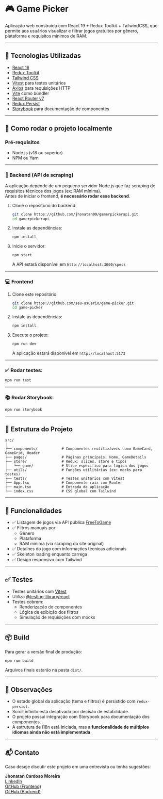 # 🎮 Game Picker

Aplicação web construída com React 19 + Redux Toolkit + TailwindCSS, que permite aos usuários visualizar e filtrar jogos gratuitos por gênero, plataforma e requisitos mínimos de RAM.

---

## 🔧 Tecnologias Utilizadas

- [React 19](https://react.dev/)
- [Redux Toolkit](https://redux-toolkit.js.org/)
- [Tailwind CSS](https://tailwindcss.com/)
- [Vitest](https://vitest.dev/) para testes unitários
- [Axios](https://axios-http.com/) para requisições HTTP
- [Vite](https://vitejs.dev/) como bundler
- [React Router v7](https://reactrouter.com/en/main)
- [Redux Persist](https://github.com/rt2zz/redux-persist)
- [Storybook](https://storybook.js.org/) para documentação de componentes

---

## 🚀 Como rodar o projeto localmente

### Pré-requisitos

- Node.js (v18 ou superior)
- NPM ou Yarn

---

### 🔁 Backend (API de scraping)

A aplicação depende de um pequeno servidor Node.js que faz scraping de requisitos técnicos dos jogos (ex: RAM mínima).  
Antes de iniciar o frontend, **é necessário rodar esse backend**.

1. Clone o repositório do backend:

   ```bash
   git clone https://github.com/jhonatan09/gamerpickerapi.git
   cd gamerpickerapi
   ```

2. Instale as dependências:

   ```bash
   npm install
   ```

3. Inicie o servidor:

   ```bash
   npm start
   ```

   A API estará disponível em `http://localhost:3000/specs`

---

### 💻 Frontend

1. Clone este repositório:

   ```bash
   git clone https://github.com/seu-usuario/game-picker.git
   cd game-picker
   ```

2. Instale as dependências:

   ```bash
   npm install
   ```

3. Execute o projeto:

   ```bash
   npm run dev
   ```

   A aplicação estará disponível em `http://localhost:5173`

---

### ✅ Rodar testes:

```bash
npm run test
```

---

### 📚 Rodar Storybook:

```bash
npm run storybook
```

---

## 📁 Estrutura do Projeto

```
src/
│
├── components/           # Componentes reutilizáveis como GameCard, GameGrid, Header
├── pages/                # Páginas principais: Home, GameDetails
├── store/                # Redux: slices, store e tipos
│   └── game/             # Slice específico para lógica dos jogos
├── utils/                # Funções utilitárias (ex: mocks para testes)
├── tests/                # Testes unitários com Vitest
├── App.tsx               # Componente raiz com Router
├── main.tsx              # Entrada da aplicação
└── index.css             # CSS global com Tailwind
```

---

## 🧠 Funcionalidades

- ✅ Listagem de jogos via API pública [FreeToGame](https://www.freetogame.com/)
- ✅ Filtros manuais por:
  - Gênero
  - Plataforma
  - RAM mínima (via scraping do site original)
- ✅ Detalhes do jogo com informações técnicas adicionais
- ✅ Skeleton loading enquanto carrega
- ✅ Design responsivo com Tailwind

---

## ✅ Testes

- Testes unitários com [Vitest](https://vitest.dev/)
- Utiliza [@testing-library/react](https://testing-library.com/docs/react-testing-library/intro/)
- Testes cobrem:
  - Renderização de componentes
  - Lógica de exibição dos filtros
  - Simulação de requisições com mocks

---

## 📦 Build

Para gerar a versão final de produção:

```bash
npm run build
```

Arquivos finais estarão na pasta `dist/`.

---

## 📖 Observações

- O estado global da aplicação (tema e filtros) é persistido com `redux-persist`.
- Scroll infinito está desativado por decisão de estabilidade.
- O projeto possui integração com Storybook para documentação dos componentes.
- A estrutura de i18n está iniciada, mas **a funcionalidade de múltiplos idiomas ainda não está implementada**.

---

## 📬 Contato

Caso deseje discutir este projeto em uma entrevista ou tenha sugestões:

**Jhonatan Cardoso Moreira**  
[LinkedIn](https://www.linkedin.com/in/jhonatan-cardoso-moreira/)  
[GitHub (Frontend)](https://github.com/seu-usuario/game-picker)  
[GitHub (Backend)](https://github.com/jhonatan09/gamerpickerapi)
